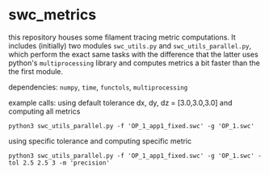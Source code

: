 # swc_metrics

this repository houses some filament tracing metric computations. It includes (initially) two modules `swc_utils.py` and `swc_utils_parallel.py`, which perform the exact same tasks with the difference that the latter uses python's `multiprocessing` library and computes metrics a bit faster than the the first module. 

dependencies: `numpy`, `time`, `functols`, `multiprocessing`

example calls: 
    using default tolerance dx, dy, dz = [3.0,3.0,3.0] and computing all metrics 
```
python3 swc_utils_parallel.py -f 'OP_1_app1_fixed.swc' -g 'OP_1.swc' 
```
using specific tolerance and computing specific metric

```
python3 swc_utils_parallel.py -f 'OP_1_app1_fixed.swc' -g 'OP_1.swc' -tol 2.5 2.5 3 -m 'precision'
```
